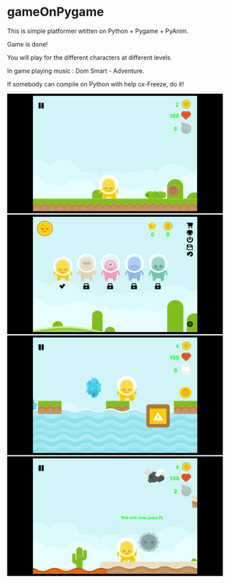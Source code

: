 # gameOnPygame
This is simple platformer wtitten on Python + Pygame + PyAnim.

Game is done!

You will play for the different characters at different levels.

In game playing music : Dom Smart - Adventure.

If somebody can compile on Python with help cx-Freeze, do it!

![image alt](screenshots/screenshot1.png)
![alt text](screenshots/screenshot2.png)
![alt text](screenshots/screenshot3.png)
![alt text](screenshots/screenshot4.png)


